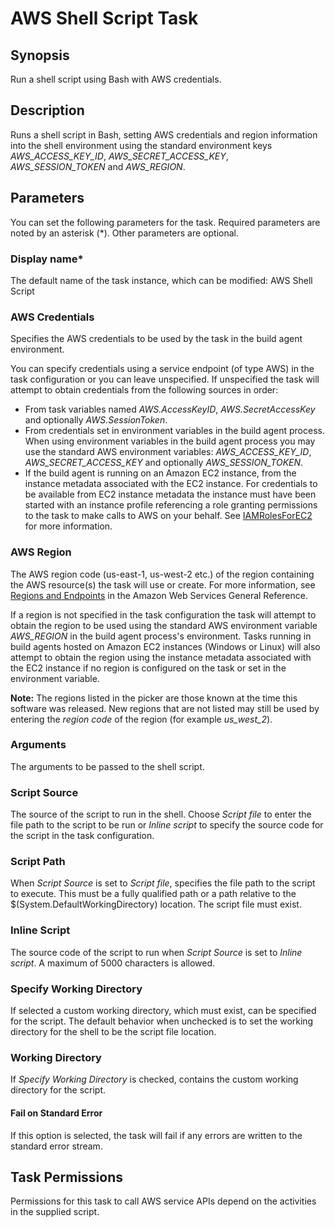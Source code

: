 # AWS Shell Script Task<a name="awsshell"></a>

## Synopsis<a name="synopsis"></a>

Run a shell script using Bash with AWS credentials\.

## Description<a name="description"></a>

Runs a shell script in Bash, setting AWS credentials and region information into the shell environment using the standard environment keys *AWS\_ACCESS\_KEY\_ID*, *AWS\_SECRET\_ACCESS\_KEY*, *AWS\_SESSION\_TOKEN* and *AWS\_REGION*\.

## Parameters<a name="parameters"></a>

You can set the following parameters for the task\. Required parameters are noted by an asterisk \(\*\)\. Other parameters are optional\.

### Display name\*<a name="display-name"></a>

The default name of the task instance, which can be modified: AWS Shell Script

### AWS Credentials<a name="aws-credentials"></a>

Specifies the AWS credentials to be used by the task in the build agent environment\.

You can specify credentials using a service endpoint \(of type AWS\) in the task configuration or you can leave unspecified\. If unspecified the task will attempt to obtain credentials from the following sources in order:
+ From task variables named *AWS\.AccessKeyID*, *AWS\.SecretAccessKey* and optionally *AWS\.SessionToken*\.
+ From credentials set in environment variables in the build agent process\. When using environment variables in the build agent process you may use the standard AWS environment variables: *AWS\_ACCESS\_KEY\_ID*, *AWS\_SECRET\_ACCESS\_KEY* and optionally *AWS\_SESSION\_TOKEN*\.
+ If the build agent is running on an Amazon EC2 instance, from the instance metadata associated with the EC2 instance\. For credentials to be available from EC2 instance metadata the instance must have been started with an instance profile referencing a role granting permissions to the task to make calls to AWS on your behalf\. See [IAMRolesForEC2](https://docs.aws.amazon.com/IAM/latest/UserGuide/id_roles_use_switch-role-ec2.html) for more information\.

### AWS Region<a name="aws-region"></a>

The AWS region code \(us\-east\-1, us\-west\-2 etc\.\) of the region containing the AWS resource\(s\) the task will use or create\. For more information, see [Regions and Endpoints](https://docs.aws.amazon.com/general/latest/gr/rande.html) in the Amazon Web Services General Reference\.

If a region is not specified in the task configuration the task will attempt to obtain the region to be used using the standard AWS environment variable *AWS\_REGION* in the build agent process's environment\. Tasks running in build agents hosted on Amazon EC2 instances \(Windows or Linux\) will also attempt to obtain the region using the instance metadata associated with the EC2 instance if no region is configured on the task or set in the environment variable\.

 **Note:** The regions listed in the picker are those known at the time this software was released\. New regions that are not listed may still be used by entering the *region code* of the region \(for example *us\_west\_2*\)\.

### Arguments<a name="arguments"></a>

The arguments to be passed to the shell script\.

### Script Source<a name="script-source"></a>

The source of the script to run in the shell\. Choose *Script file* to enter the file path to the script to be run or *Inline script* to specify the source code for the script in the task configuration\.

### Script Path<a name="script-path"></a>

When *Script Source* is set to *Script file*, specifies the file path to the script to execute\. This must be a fully qualified path or a path relative to the $\(System\.DefaultWorkingDirectory\) location\. The script file must exist\.

### Inline Script<a name="inline-script"></a>

The source code of the script to run when *Script Source* is set to *Inline script*\. A maximum of 5000 characters is allowed\.

### Specify Working Directory<a name="specify-working-directory"></a>

If selected a custom working directory, which must exist, can be specified for the script\. The default behavior when unchecked is to set the working directory for the shell to be the script file location\.

### Working Directory<a name="working-directory"></a>

If *Specify Working Directory* is checked, contains the custom working directory for the script\.

#### Fail on Standard Error<a name="fail-on-standard-error"></a>

If this option is selected, the task will fail if any errors are written to the standard error stream\.

## Task Permissions<a name="task-permissions"></a>

Permissions for this task to call AWS service APIs depend on the activities in the supplied script\.